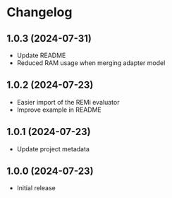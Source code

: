 # Changelog

## 1.0.3 (2024-07-31)


- Update README
- Reduced RAM usage when merging adapter model


## 1.0.2 (2024-07-23)


- Easier import of the REMi evaluator
- Improve example in README


## 1.0.1 (2024-07-23)


- Update project metadata


## 1.0.0 (2024-07-23)

- Initial release
